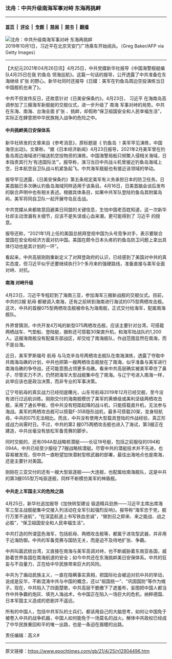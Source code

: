 ### 沈舟：中共升级南海军事对峙 东海再挑衅

---

#### [首页](../../../..?n12904496) &nbsp;|&nbsp; [评论](../../../../../epoch-comment?n12904496) &nbsp;|&nbsp; [专题](../../../../../epoch-special?n12904496) &nbsp;|&nbsp; [禁闻](../../../../../epoch-news?n12904496) &nbsp;|&nbsp; [禁书](../../../../../books?n12904496) &nbsp;|&nbsp; [翻墙](https://github.com/gfw-breaker/nogfw/blob/master/README.md?n12904496)


<div><img alt="沈舟：中共升级南海军事对峙 东海再挑衅" class="attachment-djy_600_400 size-djy_600_400 wp-post-image" src="https://i.epochtimes.com/assets/uploads/2021/04/id12904511-GettyImages-1172703727-600x400.jpg"/>
<div class="caption">
 2019年10月1日，习近平在北京天安门广场乘车开始阅兵。（Greg Baker/AFP via Getty Images）
</div></div><hr/><div class="post_content" id="artbody" itemprop="articleBody">
 <!-- article content begin -->
 <p>
  【大纪元2021年04月26日讯】4月25日，中共党媒新华社报导《中国海警舰艇编队4月25日在我
  <ok href="https://www.epochtimes.com/gb/tag/%E9%92%93%E9%B1%BC%E5%B2%9B.html">
   钓鱼岛
  </ok>
  领海巡航》。这篇一句话的报导，公开透露了中共准备在东海继续
  <ok href="https://www.epochtimes.com/gb/tag/%E6%89%A9%E5%BC%A0.html">
   扩张
  </ok>
  的野心。新华社同时还报导《日媒：美军在钓鱼岛周边空投演练当日 中国舰机也来了》。
 </p>
 <p>
  中共不但宣传反日，还故意针对《日美安保条约》。4月23日，
  <ok href="https://www.epochtimes.com/gb/tag/%E4%B9%A0%E8%BF%91%E5%B9%B3.html">
   习近平
  </ok>
  在海南岛高调参加了三艘海军新舰艇的交舰仪式，进一步升级了
  <ok href="https://www.epochtimes.com/gb/tag/%E5%8D%97%E6%B5%B7.html">
   南海
  </ok>
  军事对峙的局势。中共在东海、南海、台海全面
  <ok href="https://www.epochtimes.com/gb/tag/%E6%89%A9%E5%BC%A0.html">
   扩张
  </ok>
  、挑衅，却假称“保卫祖国安全和人民幸福生活”，实际正在肆意把中华民族拖入战争的危险之中。
 </p>
 <h4>
  <strong>
   中共挑衅美日安保体系
  </strong>
 </h4>
 <p>
  新华社转发的文章来自《参考消息》，原标题是《
  <ok href="https://www.epochtimes.com/gb/tag/%E9%92%93%E9%B1%BC%E5%B2%9B.html">
   钓鱼岛
  </ok>
  ！美军罕见演练，中国海空出动》。文章称，“据《日本经济新闻》4月23日报导，2021年2月美军曾在钓鱼岛周边海域进行输送机空投物资的演练。中国海警局船只频繁入侵相关海域，日本指责其行为‘有违国际法’”。报导称，演习当日中共战斗机曾接近钓鱼岛海域上空，日本航空自卫队战斗机紧急起飞。中共海军舰艇也有接近该领域的举动。
 </p>
 <p>
  报导罕见透露，《日美安保条约》第五条规定美军有义务承担日本的防卫任务。日美首脑已多次确认钓鱼岛海域同样适用于该条目。4月16日，日美首脑会谈后发布的联合声明中也有相关表述。根据具体条目，如果中共军队登陆钓鱼岛其附属岛屿，美军将同自卫队一起开展夺岛反击战。
 </p>
 <p>
  中共党媒从来都故意回避美日同盟的关键信息，生怕中国老百姓知道，这一次新华社却主动泄漏有关细节，应该不是失误或心血来潮，更可能得到了
  <ok href="https://www.epochtimes.com/gb/tag/%E4%B9%A0%E8%BF%91%E5%B9%B3.html">
   习近平
  </ok>
  的授意。
 </p>
 <p>
  报导还称，“2021年1月上任的美国总统拜登视中国为头号竞争对手，表示要联合盟国在安全和经济方面对抗中国。美国在颇令日本头疼的钓鱼岛防卫问题上拿出具体行动也是其计划的一环”。
 </p>
 <p>
  看起来，中共高层刚刚重新定义了对拜登政府的认识，已经感到了美国对中共的真实态度，但习近平似乎还要继续执行3个多月来的强硬路线，准备直接与美军全面对峙、对抗。
 </p>
 <h4>
  <strong>
   <ok href="https://www.epochtimes.com/gb/tag/%E5%8D%97%E6%B5%B7.html">
    南海
   </ok>
   对峙升级
  </strong>
 </h4>
 <p>
  4月23日，习近平专程赶到了海南三亚，参加海军三艘新战舰的交舰仪式。目前，中共的2艘
  <ok href="https://www.epochtimes.com/gb/tag/%E8%88%AA%E6%AF%8D.html">
   航母
  </ok>
  都被调入南海，还有之前转到海南进行海试的075型两栖攻击舰。这次，中共的首艘075型两栖攻击舰被命名为海南舰，正式交付给海军，配属南海舰队。
 </p>
 <p>
  外界曾猜测，中共开发4万吨的新型075两栖攻击舰，应该主要针对台湾，可搭载两栖战车、气垫船、登陆艇，据称还可搭载30架直升机，和海军陆战队约1,200人。这艘海南舰没有配属东部战区，却交给了南海舰队，作战范围显然在南海，而不是台海。
 </p>
 <p>
  近日，美军罗斯福号
  <ok href="https://www.epochtimes.com/gb/tag/%E8%88%AA%E6%AF%8D.html">
   航母
  </ok>
  与马克辛岛号两栖攻击舰队在南海演练，透露了夺取中共南海岛礁的计划，中共也把第一艘两栖攻击舰放在了南海，似乎准备与美军进行南海岛礁的争夺战，还可能意图占领更多岛礁。看来中共高层确实被美军牵住了鼻子，尽管实力不济，仍然把海军大型战舰集中在了南海。与辽宁号进入南海一样，此举应该也是政治决策，而非专业的军事决策。
 </p>
 <p>
  辽宁号航母的真实战力已经彻底曝光，山东号航母2019年12月已经交舰，至今没有进行过远航训练。刚刚交付的海南舰模仿了美军的黄蜂级或美利坚级两栖攻击舰，采用了通长甲板，但中共没有短距起降的战斗机，只能搭载直升机，无法参与海战。美军的两栖攻击舰可以搭载F-35B隐形战机，最多可搭载20架，变身轻航母，中共的075无法相比。而且，中共没有使用大型载具登陆的作战经验，真正形成战力尚需时日。不过，中共的第2 艘075两栖攻击舰也进入了海试，第3艘正在建造，中共丝毫没有放松军备竞赛的脚步。
 </p>
 <p>
  同时交舰的，还有094A型战略核潜艇——长征18号艇，包括之前服役的094和094A，中共已经至少服役了7艘战略核潜艇。尽管中共的潜艇技术并不先进，也容易被发现，但中共一直盼望加快潜射型核武器的部署，最佳出海地点也是南海，还是主要针对美国。
 </p>
 <p>
  刚刚在三亚交付的还有一艘大型驱逐舰——大连舰，也配属给南海舰队，这是中共的第3艘055型万吨驱逐舰，同样不断模仿美军的神盾舰。
 </p>
 <h4>
  <strong>
   中共走上军国主义的危险之路
  </strong>
 </h4>
 <p>
  4月25日，新华社追加报导《加快转型建设 锻造精兵劲旅——习近平主席出席海军三型主战舰艇集中交接入列活动在全军引起强烈反响》。报导称“海军忠于党，舰行万里不迷航”，“在深蓝航道上书写铁血忠诚”，“做到召之即来、来之能战、战之必胜”，“保卫祖国安全和人民幸福生活”。
 </p>
 <p>
  中共打造的所谓蓝色海军，包括航母、两栖攻击舰等，都属于进攻型武器，并非用于近海防御。中共的军备竞赛与国防无关，而是迫不及待地扩张、争霸。
 </p>
 <p>
  中共叫嚣武统台湾，又直接在南海与美军高调对峙，也不断威胁着东南亚各国，威胁着世界各国在南海航道的安全；如今中共还在东海挑衅美日安保体系。中共的狂妄与不自量力，正在给中华民族带来巨大的风险。
 </p>
 <p>
  中共为了煽动民族主义，一直在隐瞒事实真相，把国际社会被迫对抗中共的举动，说成是反华，不断混淆中共与中国的概念，还以“祖国统一”、“巩固国防”等作为幌子。现在，中共陷入了四面楚歌，中共高层干脆撤下了遮羞布，妄图把中国人都当作中共争霸的炮灰、填充人海战术，令中国正在陷入一场巨大的危机，纳粹德国、日本军国主义造成的悲剧并不遥远。
 </p>
 <p>
  所有的中国人，包括中共军队的士兵们，都该用自己的大脑思考，如何让中国免于被卷入中共的战争机器，中国人如何能免于一场莫名的战火。解体中共政权已经成了中华民族重回和平的唯一出路，也是一条迫在眉睫的出路。
 </p>
 <p>
  责任编辑：高义#
 </p>
 <!-- article content end -->
 <div id="below_article_ad">
 </div>
</div>


---

原文链接：https://www.epochtimes.com/gb/21/4/25/n12904496.htm